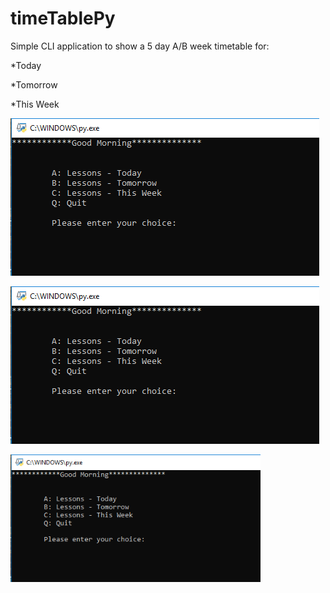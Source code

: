 # timeTablePy

Simple CLI application to show a 5 day A/B week timetable for:

*Today

*Tomorrow

*This Week

![screenshot1](./screenshots/screenshot1.jpg?raw=true "Sample Image")

![image1](https://raw.githubusercontent.com/JoshWright90/timeTablePy/main/screenshots/screenshot1.jpg)

<img src="https://raw.githubusercontent.com/JoshWright90/timeTablePy/main/screenshots/screenshot1.jpg?raw=true" width="400">







